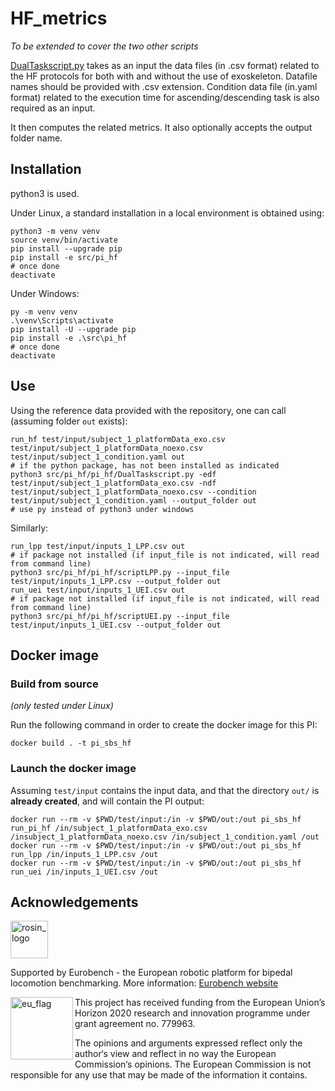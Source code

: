 # HF_metrics

_To be extended to cover the two other scripts_

[DualTaskscript.py](src/pi_hf/DualTaskscript.py) takes as an input the data files (in .csv format) related to the HF protocols for both with and without the use of exoskeleton.
Datafile names should be provided with .csv extension.
Condition data file (in.yaml format) related to the execution time for ascending/descending task is also required as an input.

It then computes the related metrics. It also optionally accepts the output folder name.

## Installation

python3 is used.

Under Linux, a standard installation in a local environment is obtained using:

```term
python3 -m venv venv
source venv/bin/activate
pip install --upgrade pip
pip install -e src/pi_hf
# once done
deactivate
```

Under Windows:

```term
py -m venv venv
.\venv\Scripts\activate
pip install -U --upgrade pip
pip install -e .\src\pi_hf
# once done
deactivate
```

## Use

Using the reference data provided with the repository, one can call (assuming folder `out` exists):

```console
run_hf test/input/subject_1_platformData_exo.csv test/input/subject_1_platformData_noexo.csv test/input/subject_1_condition.yaml out
# if the python package, has not been installed as indicated
python3 src/pi_hf/pi_hf/DualTaskscript.py -edf test/input/subject_1_platformData_exo.csv -ndf test/input/subject_1_platformData_noexo.csv --condition test/input/subject_1_condition.yaml --output_folder out
# use py instead of python3 under windows
```

Similarly:

```console
run_lpp test/input/inputs_1_LPP.csv out
# if package not installed (if input_file is not indicated, will read from command line)
python3 src/pi_hf/pi_hf/scriptLPP.py --input_file test/input/inputs_1_LPP.csv --output_folder out
run_uei test/input/inputs_1_UEI.csv out
# if package not installed (if input_file is not indicated, will read from command line)
python3 src/pi_hf/pi_hf/scriptUEI.py --input_file test/input/inputs_1_UEI.csv --output_folder out
```

## Docker image

### Build from source

_(only tested under Linux)_

Run the following command in order to create the docker image for this PI:

```console
docker build . -t pi_sbs_hf
```

### Launch the docker image

Assuming `test/input` contains the input data, and that the directory `out/` is **already created**, and will contain the PI output:

```shell
docker run --rm -v $PWD/test/input:/in -v $PWD/out:/out pi_sbs_hf run_pi_hf /in/subject_1_platformData_exo.csv /insubject_1_platformData_noexo.csv /in/subject_1_condition.yaml /out
docker run --rm -v $PWD/test/input:/in -v $PWD/out:/out pi_sbs_hf run_lpp /in/inputs_1_LPP.csv /out
docker run --rm -v $PWD/test/input:/in -v $PWD/out:/out pi_sbs_hf run_uei /in/inputs_1_UEI.csv /out
```

## Acknowledgements

<a href="http://eurobench2020.eu">
  <img src="http://eurobench2020.eu/wp-content/uploads/2018/06/cropped-logoweb.png"
       alt="rosin_logo" height="60" >
</a>

Supported by Eurobench - the European robotic platform for bipedal locomotion benchmarking.
More information: [Eurobench website][eurobench_website]

<img src="http://eurobench2020.eu/wp-content/uploads/2018/02/euflag.png"
     alt="eu_flag" width="100" align="left" >

This project has received funding from the European Union’s Horizon 2020
research and innovation programme under grant agreement no. 779963.

The opinions and arguments expressed reflect only the author‘s view and
reflect in no way the European Commission‘s opinions.
The European Commission is not responsible for any use that may be made
of the information it contains.

[eurobench_logo]: http://eurobench2020.eu/wp-content/uploads/2018/06/cropped-logoweb.png
[eurobench_website]: http://eurobench2020.eu "Go to website"
